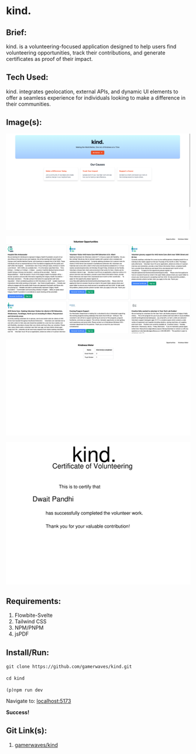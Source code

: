 # **kind.**
**Brief:**
-
kind. is a volunteering-focused application designed to help users find volunteering opportunities, track their contributions, and generate certificates as proof of their impact.

**Tech Used:**
-
kind. integrates geolocation, external APIs, and dynamic UI elements to offer a seamless experience for individuals looking to make a difference in their communities.

**Image(s):**
-
![kind. home image](https://github.com/gamerwaves/kind/blob/main/imgs/home.png?raw=true)

![kind. volunteer image](https://github.com/gamerwaves/kind/blob/main/imgs/volunteer.png?raw=true)

![kind. kindness meter image](https://github.com/gamerwaves/kind/blob/main/imgs/km.png?raw=true)

![kind. cert image](https://github.com/gamerwaves/kind/blob/main/imgs/cert.png?raw=true)

**Requirements:**
-
 1. Flowbite-Svelte
 2. Tailwind CSS
 3. NPM/PNPM
 4. jsPDF

Install/Run:
-
    git clone https://github.com/gamerwaves/kind.git

    cd kind
    
    (p)npm run dev
Navigate to: [localhost:5173](http://localhost:5173/)

**Success!**

**Git Link(s):**
-
 1. [gamerwaves/kind](https://github.com/gamerwaves/kind)
